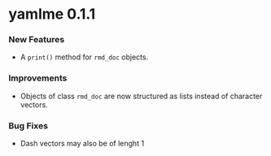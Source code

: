 yamlme 0.1.1
============

### New Features

* A `print()` method for `rmd_doc` objects.

### Improvements

* Objects of class `rmd_doc` are now structured as lists instead of character vectors.

### Bug Fixes

* Dash vectors may also be of lenght 1
